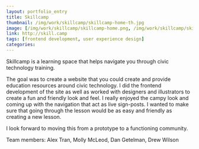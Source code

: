 ```yaml
---
layout: portfolio_entry
title: Skillcamp
thumbnail: /img/work/skillcamp/skillcamp-home-th.jpg
image: [/img/work/skillcamp/skillcamp-home.png, /img/work/skillcamp/skillcamp-lesson.jpg, /img/work/skillcamp/skillcamp-lesson-new.png]
link: http://skill.camp
tags: [frontend development, user experience design]
categories:
---
```


Skillcamp is a learning space that helps navigate you through civic technology training. 

The goal was to create a website that you could create and provide education resources around civic technology. I did the frontend development of the site as well as worked with designers and illustrators to create a fun and friendly look and feel. I really enjoyed the campy look and coming up with the navigation that act as live sign-posts. I wanted to make sure that going through the lesson would be as easy and friendly as creating a new lesson.

I look forward to moving this from a prototype to a functioning community.

Team members: Alex Tran, Molly McLeod, Dan Getelman, Drew Wilson